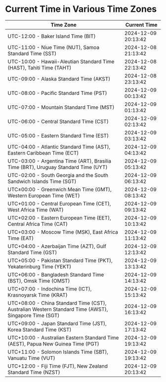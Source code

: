 # Current Time in Various Time Zones

| Time Zone | Current Time |
|-----------|--------------|
| UTC-12:00 - Baker Island Time (BIT) | 2024-12-09 20:13:42 |
| UTC-11:00 - Niue Time (NUT), Samoa Standard Time (SST) | 2024-12-08 21:13:42 |
| UTC-10:00 - Hawaii-Aleutian Standard Time (HAST), Tahiti Time (TAHT) | 2024-12-08 22:13:42 |
| UTC-09:00 - Alaska Standard Time (AKST) | 2024-12-08 23:13:42 |
| UTC-08:00 - Pacific Standard Time (PST) | 2024-12-09 00:13:42 |
| UTC-07:00 - Mountain Standard Time (MST) | 2024-12-09 01:13:42 |
| UTC-06:00 - Central Standard Time (CST) | 2024-12-09 02:13:42 |
| UTC-05:00 - Eastern Standard Time (EST) | 2024-12-09 03:13:42 |
| UTC-04:00 - Atlantic Standard Time (AST), Eastern Caribbean Time (ECT) | 2024-12-09 04:13:42 |
| UTC-03:00 - Argentina Time (ART), Brasília Time (BRT), Uruguay Standard Time (UYT) | 2024-12-09 05:13:42 |
| UTC-02:00 - South Georgia and the South Sandwich Islands Time (SGT) | 2024-12-09 06:13:42 |
| UTC±00:00 - Greenwich Mean Time (GMT), Western European Time (WET) | 2024-12-09 08:13:42 |
| UTC+01:00 - Central European Time (CET), West Africa Time (WAT) | 2024-12-09 09:13:42 |
| UTC+02:00 - Eastern European Time (EET), Central Africa Time (CAT) | 2024-12-09 10:13:42 |
| UTC+03:00 - Moscow Time (MSK), East Africa Time (EAT) | 2024-12-09 11:13:42 |
| UTC+04:00 - Azerbaijan Time (AZT), Gulf Standard Time (GST) | 2024-12-09 12:13:42 |
| UTC+05:00 - Pakistan Standard Time (PKT), Yekaterinburg Time (YEKT) | 2024-12-09 13:13:42 |
| UTC+06:00 - Bangladesh Standard Time (BST), Omsk Time (OMST) | 2024-12-09 14:13:42 |
| UTC+07:00 - Indochina Time (ICT), Krasnoyarsk Time (KRAT) | 2024-12-09 15:13:42 |
| UTC+08:00 - China Standard Time (CST), Australian Western Standard Time (AWST), Singapore Time (SGT) | 2024-12-09 16:13:42 |
| UTC+09:00 - Japan Standard Time (JST), Korea Standard Time (KST) | 2024-12-09 17:13:42 |
| UTC+10:00 - Australian Eastern Standard Time (AEST), Papua New Guinea Time (PGT) | 2024-12-09 19:13:42 |
| UTC+11:00 - Solomon Islands Time (SBT), Vanuatu Time (VUT) | 2024-12-09 19:13:42 |
| UTC+12:00 - Fiji Time (FJT), New Zealand Standard Time (NZST) | 2024-12-09 20:13:42 |
